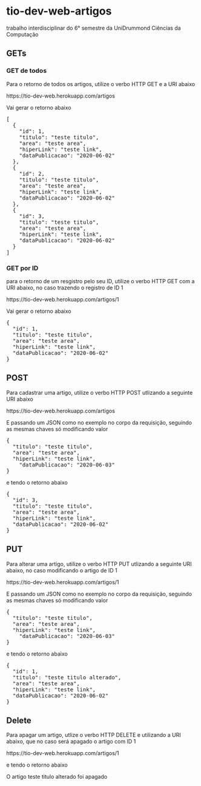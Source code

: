 # tio-dev-web-artigos
trabalho interdisciplinar do 6° semestre da UniDrummond Ciências da Computação
<h2>GETs</h2>
<h3>GET de todos</h3>
<p>Para o retorno de todos os artigos, utilize o verbo HTTP GET e a URI abaixo</P>
https://tio-dev-web.herokuapp.com/artigos
<p>Vai gerar o retorno abaixo</p>
<pre>
[
  {
    "id": 1,
    "titulo": "teste titulo",
    "area": "teste area",
    "hiperLink": "teste link",
    "dataPublicacao": "2020-06-02"
  },
  {
    "id": 2,
    "titulo": "teste titulo",
    "area": "teste area",
    "hiperLink": "teste link",
    "dataPublicacao": "2020-06-02"
  },
  {
    "id": 3,
    "titulo": "teste titulo",
    "area": "teste area",
    "hiperLink": "teste link",
    "dataPublicacao": "2020-06-02"
  }
]
</pre>
<h3>GET por ID</h3>
<p>para o retorno de um resgistro pelo seu ID, utilize o verbo HTTP GET com a URI abaixo, no caso trazendo o registro de ID 1</p>
https://tio-dev-web.herokuapp.com/artigos/1
<p>Vai gerar o retorno abaixo</p>
<pre>
{
  "id": 1,
  "titulo": "teste titulo",
  "area": "teste area",
  "hiperLink": "teste link",
  "dataPublicacao": "2020-06-02"
}
</pre>
<h2>POST</h2>
<p>Para cadastrar uma artigo, utilize o verbo HTTP POST utlizando a seguinte URI abaixo</p>
https://tio-dev-web.herokuapp.com/artigos
<p>E passando um JSON como no exemplo no corpo  da requisição, seguindo as mesmas chaves só modificando valor</p>
<pre>
{
  "titulo": "teste titulo",
  "area": "teste area",
  "hiperLink": "teste link",
	"dataPublicacao": "2020-06-03"
}
</pre>
<p>e tendo o retorno abaixo</p>
<pre>
{
  "id": 3,
  "titulo": "teste titulo",
  "area": "teste area",
  "hiperLink": "teste link",
  "dataPublicacao": "2020-06-02"
}
</pre>
<h2>PUT</h2>
<p>Para alterar uma artigo, utilize o verbo HTTP PUT utlizando a seguinte URI abaixo, no caso modificando o artigo de ID 1</p>
https://tio-dev-web.herokuapp.com/artigos/1
<p>E passando um JSON como no exemplo no corpo  da requisição, seguindo as mesmas chaves só modificando valor</p>
<pre>
{
  "titulo": "teste titulo",
  "area": "teste area",
  "hiperLink": "teste link",
	"dataPublicacao": "2020-06-03"
}
</pre>
<p>e tendo o retorno abaixo</p>
<pre>
{
  "id": 1,
  "titulo": "teste titulo alterado",
  "area": "teste area",
  "hiperLink": "teste link",
  "dataPublicacao": "2020-06-02"
}
</pre>
<h2>Delete</h2>
<p>Para apagar um artigo, utlize o verbo HTTP DELETE e utilizando a URI abaixo, que no caso será apagado o artigo com ID 1</p>
https://tio-dev-web.herokuapp.com/artigos/1
<p>e tendo o retorno abaixo</p>
O artigo teste titulo alterado foi apagado

